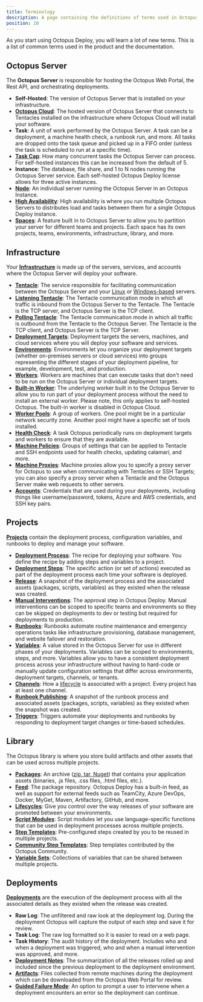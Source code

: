 ```yaml
---
title: Terminology
description: A page containing the definitions of terms used in Octopus Deploy.
position: 10
---
```


As you start using Octopus Deploy, you will learn a lot of new terms. This is a list of common terms used in the product and the documentation.

## Octopus Server

The **Octopus Server** is responsible for hosting the Octopus Web Portal, the Rest API, and orchestrating deployments.

- **Self-Hosted**: The version of Octopus Server that is installed on your infrastructure.
- [**Octopus Cloud**](/docs/octopus-cloud/index.md): The hosted version of Octopus Server that connects to Tentacles installed on the infrastructure where Octopus Cloud will install your software.
- **Task**: A unit of work performed by the Octopus Server.  A task can be a deployment, a machine health check, a runbook run, and more.  All tasks are dropped onto the task queue and picked up in a FIFO order (unless the task is scheduled to run at a specific time).
- [**Task Cap**](/docs/support/increase-the-octopus-server-task-cap.md): How many concurrent tasks the Octopus Server can process.  For self-hosted instances this can be increased from the default of 5.
- **Instance**: The database, file share, and 1 to N nodes running the Octopus Server service.  Each self-hosted Octopus Deploy license allows for three active instances.
- [**Node**](/docs/administration/high-availability/managing-high-availability-nodes.md): An individual server running the Octopus Server in an Octopus Instance.
- [**High Availability**](/docs/administration/high-availability/index.md): High availability is where you run multiple Octopus Servers to distributes load and tasks between them for a single Octopus Deploy instance.
- [**Spaces**](/docs/administration/spaces/index.md): A feature built in to Octopus Server to allow you to partition your server for different teams and projects.  Each space has its own projects, teams, environments, infrastructure, library, and more.

## Infrastructure

Your [**Infrastructure**](/docs/infrastructure/index.md) is made up of the servers, services, and accounts where the Octopus Server will deploy your software.

- [**Tentacle**](/docs/security/octopus-tentacle-communication/index.md): The service responsible for facilitating communication between the Octopus Server and your [Linux](/docs/infrastructure/deployment-targets/linux/index.md) or [Windows-based](/docs/infrastructure/deployment-targets/windows-targets/index.md) servers.
- [**Listening Tentacle**](/docs/infrastructure/deployment-targets/windows-targets/tentacle-communication.md#listening-tentacles-recommended): The Tentacle communication mode in which all traffic is inbound from the Octopus Server to the Tentacle.  The Tentacle is the TCP server, and Octopus Server is the TCP client.
- [**Polling Tentacle**](/docs/infrastructure/deployment-targets/windows-targets/tentacle-communication.md#polling-tentacles): The Tentacle communication mode in which all traffic is outbound from the Tentacle to the Octopus Server.  The Tentacle is the TCP client, and Octopus Server is the TCP Server.
- [**Deployment Targets**](/docs/infrastructure/deployment-targets/index.md): Deployment targets the servers, machines, and cloud services where you will deploy your software and services.
- [**Environments**](/docs/infrastructure/environments/index.md): Environments let you organize your deployment targets (whether on-premises servers or cloud services) into groups representing the different stages of your deployment pipeline, for example, development, test, and production.
- [**Workers**](/docs/infrastructure/workers/index.md): Workers are machines that can execute tasks that don't need to be run on the Octopus Server or individual deployment targets.
- [**Built-in Worker**](/docs/security/built-in-worker.md): The underlying worker built in to the Octopus Server to allow you to run part of your deployment process without the need to install an external worker.  Please note, this only applies to self-hosted Octopus.  The built-in worker is disabled in Octopus Cloud.
- [**Worker Pools**](/docs/infrastructure/workers/worker-pools.md): A group of workers.  One pool might be in a particular network security zone. Another pool might have a specific set of tools installed.
- [**Health Check**](/docs/infrastructure/deployment-targets/machine-policies.md#health-check): A task Octopus periodically runs on deployment targets and workers to ensure that they are available.
- [**Machine Policies**](/docs/infrastructure/deployment-targets/machine-policies.md): Groups of settings that can be applied to Tentacle and SSH endpoints used for health checks, updating calamari, and more.
- [**Machine Proxies**](/docs/infrastructure/deployment-targets/proxy-support.md): Machine proxies allow you to specify a proxy server for Octopus to use when communicating with Tentacles or SSH Targets; you can also specify a proxy server when a Tentacle and the Octopus Server make web requests to other servers.
- [**Accounts**](/docs/infrastructure/deployment-targets/index.md#accounts): Credentials that are used during your deployments, including things like username/password, tokens, Azure and AWS credentials, and SSH key pairs.  

## Projects

[**Projects**](/docs/projects/index.md) contain the deployment process, configuration variables, and runbooks to deploy and manage your software.

- [**Deployment Process**](/docs/deployment-process/index.md): The recipe for deploying your software. You define the recipe by adding steps and variables to a project. 
- [**Deployment Steps**](/docs/deployment-process/steps/index.md): The specific action (or set of actions) executed as part of the deployment process each time your software is deployed.
- [**Release**](/docs/releases/index.md): A snapshot of the deployment process and the associated assets (packages, scripts, variables) as they existed when the release was created. 
- [**Manual Interventions**](/docs/deployment-process/steps/manual-intervention-and-approvals.md): The approval step in Octopus Deploy.  Manual interventions can be scoped to specific teams and environments so they can be skipped on deployments to dev or testing but required for deployments to production.
- [**Runbooks**](/docs/runbooks/index.md): Runbooks automate routine maintenance and emergency operations tasks like infrastructure provisioning, database management, and website failover and restoration.   
- [**Variables**](/docs/projects/variables/index.md): A value stored in the Octopus Server for use in different phases of your deployments.  Variables can be scoped to environments, steps, and more.  Variables allow you to have a consistent deployment process across your infrastructure without having to hard-code or manually update configuration settings that differ across environments, deployment targets, channels, or tenants.
- [**Channels**](/docs/releases/channels/index.md): How a [lifecycle](/docs/releases/lifecycles/index.md) is associated with a project.  Every project has at least one channel.
- [**Runbook Publishing**](/docs/runbooks/runbook-publishing/index.md): A snapshot of the runbook process and associated assets (packages, scripts, variables) as they existed when the snapshot was created.
- [**Triggers**](/docs/projects/project-triggers/index.md): Triggers automate your deployments and runbooks by responding to deployment target changes or time-based schedules.

## Library 

The Octopus library is where you store build artifacts and other assets that can be used across multiple projects.

- [**Packages**](/docs/packaging-applications/index.md): An archive ([zip, tar, Nuget](/docs/packaging-applications/index.md#supported-formats)) that contains your application assets (binaries, .js files, .css files, .html files, etc.).    
- [**Feed**](/docs/packaging-applications/package-repositories/index.md): The package repository.  Octopus Deploy has a built-in feed, as well as support for external feeds such as TeamCity, Azure DevOps, Docker, MyGet, Maven, Artifactory, GitHub, and more.
- [**Lifecycles**](/docs/releases/lifecycles/index.md): Give you control over the way releases of your software are promoted between your environments.
- [**Script Modules**](/docs/deployment-examples/custom-scripts/script-modules.md): Script modules let you use language-specific functions that can be used in deployment processes across multiple projects.
- [**Step Templates**](/docs/deployment-process/steps/custom-step-templates.md): Pre-configured steps created by you to be reused in multiple projects.
- [**Community Step Templates**](/docs/deployment-process/steps/community-step-templates.md): Step templates contributed by the Octopus Community.
- [**Variable Sets**](/docs/projects/variables/library-variable-sets.md): Collections of variables that can be shared between multiple projects.

## Deployments

[**Deployments**](/docs/deployment-examples/index.md) are the execution of the deployment process with all the associated details as they existed when the release was created.

- **Raw Log**: The unfiltered and raw look at the deployment log.  During the deployment Octopus will capture the output of each step and save it for review.
- **Task Log**: The raw log formatted so it is easier to read on a web page.
- **Task History**: The audit history of the deployment.  Includes who and when a deployment was triggered, who and when a manual intervention was approved, and more.
- [**Deployment Notes**](/docs/releases/deployment-notes.md): The summarization of all the releases rolled up and included since the previous deployment to the deployment environment.  
- [**Artifacts**](/docs/deployment-process/artifacts.md): Files collected from remote machines during the deployment which can be downloaded from the Octopus Web Portal for review.
- [**Guided Failure Mode**](/docs/releases/guided-failures.md): An option to prompt a user to intervene when a deployment encounters an error so the deployment can continue.
